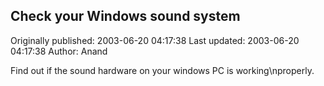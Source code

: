 ## Check your Windows sound system 
Originally published: 2003-06-20 04:17:38 
Last updated: 2003-06-20 04:17:38 
Author: Anand  
 
Find out if the sound hardware on your windows PC is working\nproperly.